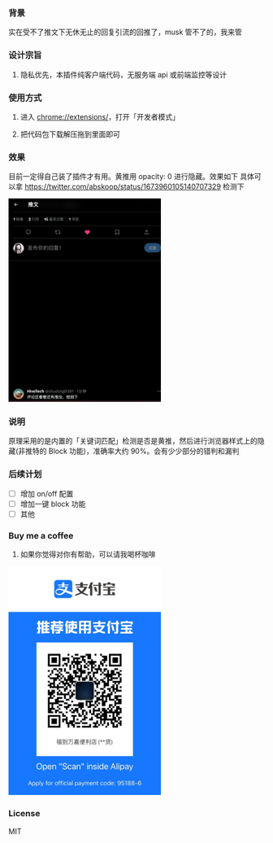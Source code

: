 ### 背景

实在受不了推文下无休无止的回复引流的回推了，musk 管不了的，我来管

### 设计宗旨

1. 隐私优先，本插件纯客户端代码，无服务端 api 或前端监控等设计

### 使用方式

1. 进入 [chrome://extensions/](chrome://extensions/)，打开「开发者模式」

2. 把代码包下载解压拖到里面即可


### 效果

目前一定得自己装了插件才有用。黄推用 opacity: 0 进行隐藏。效果如下
具体可以拿 https://twitter.com/abskoop/status/1673960105140707329 检测下

<img src="./misc/demo.png" alt="Image" width="300" height="400">


### 说明

原理采用的是内置的「关键词匹配」检测是否是黄推，然后进行浏览器样式上的隐藏(非推特的 Block 功能)，准确率大约 90%。会有少少部分的错判和漏判

### 后续计划

- [ ] 增加 on/off 配置
- [ ] 增加一键 block 功能
- [ ] 其他

### Buy me a coffee

1. 如果你觉得对你有帮助，可以请我喝杯咖啡

<img src="./misc//20230628-101633.jpeg" alt="Image" width="300" height="450">

### License

MIT
